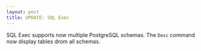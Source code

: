 ```yaml
---
layout: post
title: UPDATE: SQL Exec
---
```



SQL Exec supports now multiple PostgreSQL schemas. The `Desc` command now display tables drom all schemas.